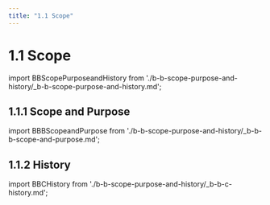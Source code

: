 ```yaml
---
title: "1.1 Scope"
---
```


# 1.1 Scope

import BBScopePurposeandHistory from './b-b-scope-purpose-and-history/_b-b-scope-purpose-and-history.md';

<BBScopePurposeandHistory />

## 1.1.1 Scope and Purpose

import BBBScopeandPurpose from './b-b-scope-purpose-and-history/_b-b-b-scope-and-purpose.md';

<BBBScopeandPurpose />

## 1.1.2 History

import BBCHistory from './b-b-scope-purpose-and-history/_b-b-c-history.md';

<BBCHistory />

